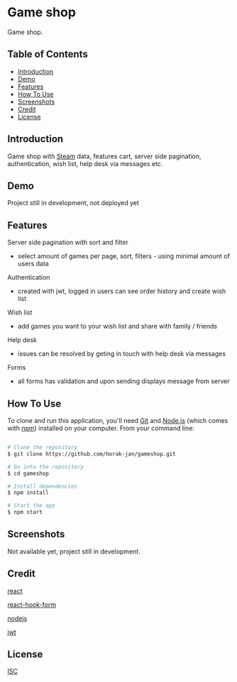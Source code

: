 # Game shop

Game shop.

## Table of Contents

- [Introduction](#introduction)
- [Demo](#demo)
- [Features](#features)
- [How To Use](#how-to-use)
- [Screenshots](#screenshots)
- [Credit](#credit)
- [License](#License)

## Introduction

Game shop with [Steam](https://store.steampowered.com/) data, features cart, server side pagination, authentication, wish list, help desk via messages etc.

## Demo

Project still in development, not deployed yet

## Features

Server side pagination with sort and filter

- select amount of games per page, sort, filters - using minimal amount of users data

Authentication

- created with jwt, logged in users can see order history and create wish list

Wish list

- add games you want to your wish list and share with family / friends

Help desk

- issues can be resolved by geting in touch with help desk via messages

Forms

- all forms has validation and upon sending displays message from server

## How To Use

To clone and run this application, you'll need [Git](https://git-scm.com/) and [Node.js](https://nodejs.org/en/download/) (which comes with [npm](http://npmjs.com/)) installed on your computer. From your command line:

```bash

# Clone the repository
$ git clone https://github.com/horak-jan/gameshop.git

# Go into the repository
$ cd gameshop

# Install dependencies
$ npm install

# Start the app
$ npm start

```

## Screenshots

Not available yet, project still in development.

## Credit

[react](https://reactjs.org/)

[react-hook-form](https://react-hook-form.com/)

[nodejs](https://nodejs.org/en/)

[jwt](https://jwt.io/)

## License

[ISC](https://choosealicense.com/licenses/isc/)

